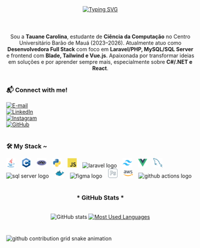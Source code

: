 <div align="center">
  <a href="https://git.io/typing-svg">
    <img src="https://readme-typing-svg.demolab.com?font=Fira+Code&weight=500&size=22&pause=1000&color=FF00F6&center=true&vCenter=true&random=false&width=524&lines=%E2%8A%B9+Welcome+to+my+profile!+%CB%99%E1%B5%95%CB%99+%E2%8A%B9+" alt="Typing SVG">
  </a>
</div>

<img align="center" alt="" src="./src/header-gif.gif">

#

<p align="center">
Sou a <strong>Tauane Carolina</strong>, estudante de <strong>Ciência da Computação</strong> no Centro Universitário Barão de Mauá (2023–2026).  
Atualmente atuo como <strong>Desenvolvedora Full Stack</strong> com foco em <strong>Laravel/PHP, MySQL/SQL Server</strong> e frontend com <strong>Blade, Tailwind e Vue.js</strong>.  
Apaixonada por transformar ideias em soluções e por aprender sempre mais, especialmente sobre <strong>C#/.NET e React</strong>.  
</p>

#

<img align="right" alt="" height="190px" src="./src/study.gif">

<h3 align="left">📬 Connect with me!</h3>

[![E-mail](https://img.shields.io/badge/-Email-000?style=for-the-badge&logo=gmail&logoColor=FF00F6&color:FFF)](mailto:tauane581730@gmail.com)  
[![LinkedIn](https://img.shields.io/badge/-LinkedIn-000?style=for-the-badge&logo=linkedin&logoColor=FF00F6&color:FFF)](https://www.linkedin.com/in/tauane-carolina-oliveira-miranda-dos-santos-606599244/)  
[![Instagram](https://img.shields.io/badge/-Instagram-000?style=for-the-badge&logo=instagram&logoColor=FF00F6&color:FFF)](https://www.instagram.com/whos.ayko/)  
[![GitHub](https://img.shields.io/badge/-GitHub-000?style=for-the-badge&logo=github&logoColor=FF00F6&color:FFF)](https://github.com/Coding-Ayko)  

#

<h3 align="left">🛠️ My Stack ~</h3>

<div align="left">
  <img src="https://raw.githubusercontent.com/devicons/devicon/master/icons/java/java-original.svg" height="25" alt="java logo"/>
  <img width="8" />
  <img src="https://raw.githubusercontent.com/devicons/devicon/master/icons/cplusplus/cplusplus-original.svg" height="25" alt="c++ logo"/>
  <img width="8" />
  <img src="https://raw.githubusercontent.com/devicons/devicon/master/icons/php/php-original.svg" height="25" alt="php logo"/>
  <img width="8" />
  <img src="https://raw.githubusercontent.com/devicons/devicon/master/icons/python/python-original.svg" height="25" alt="python logo"/>
  <img width="8" />
  <img src="https://raw.githubusercontent.com/devicons/devicon/master/icons/javascript/javascript-original.svg" height="25" alt="javascript logo"/>
  <img width="8" />
  <img src="https://cdn.worldvectorlogo.com/logos/laravel-2.svg" height="25" alt="laravel logo"/>
  <img width="8" />
  <img src="https://raw.githubusercontent.com/devicons/devicon/master/icons/tailwindcss/tailwindcss-original.svg" height="25" alt="tailwind logo"/>
  <img width="8" />
  <img src="https://raw.githubusercontent.com/devicons/devicon/master/icons/vuejs/vuejs-original.svg" height="25" alt="vue logo"/>
  <img width="8" />
  <img src="https://raw.githubusercontent.com/devicons/devicon/master/icons/mysql/mysql-original.svg" height="25" alt="mysql logo"/>
  <img width="8" />
  <img src="https://www.svgrepo.com/show/303229/microsoft-sql-server-logo.svg" height="25" alt="sql server logo"/>
  <img width="8" />
  <img src="https://raw.githubusercontent.com/devicons/devicon/master/icons/docker/docker-original.svg" height="25" alt="docker logo"/>
  <img width="8" />
  <img src="https://www.vectorlogo.zone/logos/figma/figma-icon.svg" height="25" alt="figma logo"/>
  <img width="8" />
  <img src="https://raw.githubusercontent.com/devicons/devicon/master/icons/photoshop/photoshop-line.svg" height="25" alt="photoshop logo"/>
  <img width="8" />
  <img src="https://raw.githubusercontent.com/devicons/devicon/master/icons/amazonwebservices/amazonwebservices-original.svg" height="25" alt="aws logo"/>
  <img width="8" />
  <img src="https://avatars.githubusercontent.com/u/44036562?s=200&v=4" height="25" alt="github actions logo"/>
</div>

#

<div style="text-align: center;" align="center">
  <h3>* GitHub Stats *</h3>
  <br>
  <img src="https://github-readme-stats.vercel.app/api?username=Coding-Ayko&hide_title=true&show_icons=true&include_all_commits=true&count_private=false&line_height=25&hide=issues&bg_color=000&title_color=FF00F6&text_color=FFF&border_radius=3&border_color=36123c&icon_color=FF00F6&theme=jolly" alt="GitHub stats">

  <a href="https://github.com/Coding-Ayko/github-readme-stats">
    <img src="https://github-readme-stats.vercel.app/api/top-langs/?username=Coding-Ayko&line_height=10&card_width=290&layout=compact&hide_title=false&count_private=false&langs_count=6&show_icons=true&title_color=FF00F6&hide=html,scss,less&bg_color=000&text_color=8B8B8B&border_radius=3&border_color=561760" alt="Most Used Languages">
  </a>
</div>

#

<picture align="center">
  <source media="(prefers-color-scheme: dark)" srcset="https://raw.githubusercontent.com/Coding-Ayko/Coding-Ayko/output/github-contribution-grid-snake-dark.svg">
  <source media="(prefers-color-scheme: light)" srcset="https://raw.githubusercontent.com/Coding-Ayko/Coding-Ayko/output/github-contribution-grid-snake.svg">
  <img align="center" alt="github contribution grid snake animation" src="https://raw.githubusercontent.com/Coding-Ayko/Coding-Ayko/output/github-contribution-grid-snake.svg">
</picture>
